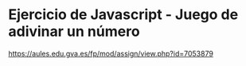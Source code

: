 # Ejercicio de Javascript - Juego de adivinar un número


https://aules.edu.gva.es/fp/mod/assign/view.php?id=7053879
